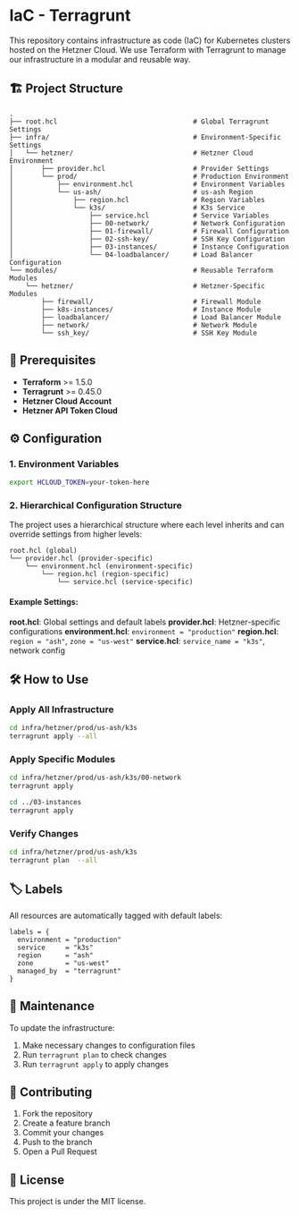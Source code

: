 # IaC - Terragrunt

This repository contains infrastructure as code (IaC) for Kubernetes clusters hosted on the Hetzner Cloud. We use Terraform with Terragrunt to manage our infrastructure in a modular and reusable way.

## 🏗️ Project Structure

```
.
├── root.hcl                                  # Global Terragrunt Settings
├── infra/                                    # Environment-Specific Settings
│   └── hetzner/                              # Hetzner Cloud Environment
│       ├── provider.hcl                      # Provider Settings
│       └── prod/                             # Production Environment
│           ├── environment.hcl               # Environment Variables
│           └── us-ash/                       # us-ash Region
│               ├── region.hcl                # Region Variables
│               └── k3s/                      # K3s Service
│                   ├── service.hcl           # Service Variables
│                   ├── 00-network/           # Network Configuration
│                   ├── 01-firewall/          # Firewall Configuration
│                   ├── 02-ssh-key/           # SSH Key Configuration
│                   ├── 03-instances/         # Instance Configuration
│                   └── 04-loadbalancer/      # Load Balancer Configuration
└── modules/                                  # Reusable Terraform Modules
    └── hetzner/                              # Hetzner-Specific Modules
        ├── firewall/                         # Firewall Module
        ├── k8s-instances/                    # Instance Module
        ├── loadbalancer/                     # Load Balancer Module
        ├── network/                          # Network Module
        └── ssh_key/                          # SSH Key Module
```

## 🚀 Prerequisites

- **Terraform** >= 1.5.0
- **Terragrunt** >= 0.45.0
- **Hetzner Cloud Account**
- **Hetzner API Token Cloud**

## ⚙️ Configuration

### 1. Environment Variables

```bash
export HCLOUD_TOKEN=your-token-here
```

### 2. Hierarchical Configuration Structure

The project uses a hierarchical structure where each level inherits and can override settings from higher levels:

```
root.hcl (global)
└── provider.hcl (provider-specific)
    └── environment.hcl (environment-specific)
        └── region.hcl (region-specific)
            └── service.hcl (service-specific)
```

#### Example Settings:

**root.hcl**: Global settings and default labels
**provider.hcl**: Hetzner-specific configurations
**environment.hcl**: `environment = "production"`
**region.hcl**: `region = "ash"`, `zone = "us-west"`
**service.hcl**: `service_name = "k3s"`, network config

## 🛠️ How to Use

### Apply All Infrastructure

```bash
cd infra/hetzner/prod/us-ash/k3s
terragrunt apply --all
```

### Apply Specific Modules

```bash
cd infra/hetzner/prod/us-ash/k3s/00-network
terragrunt apply

cd ../03-instances
terragrunt apply
```

### Verify Changes

```bash
cd infra/hetzner/prod/us-ash/k3s
terragrunt plan  --all
```

## 🏷️ Labels

All resources are automatically tagged with default labels:

```hcl
labels = {
  environment = "production"
  service     = "k3s"
  region      = "ash"
  zone        = "us-west"
  managed_by  = "terragrunt"
}
```

## 🔧 Maintenance

To update the infrastructure:

1. Make necessary changes to configuration files
2. Run `terragrunt plan` to check changes
3. Run `terragrunt apply` to apply changes

## 🤝 Contributing

1. Fork the repository
2. Create a feature branch
3. Commit your changes
4. Push to the branch
5. Open a Pull Request

## 📄 License

This project is under the MIT license.
